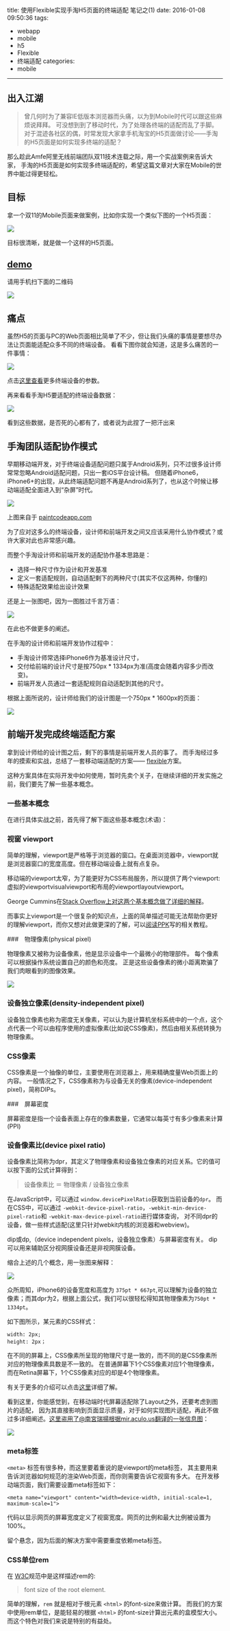title: 使用Flexible实现手淘H5页面的终端适配 笔记之(1)
date: 2016-01-08 09:50:36
tags:
 - webapp
 - mobile
 - h5
 - Flexible
 - 终端适配
categories:
  - mobile
---

## 出入江湖

> 曾几何时为了兼容IE低版本浏览器而头痛，以为到Mobile时代可以跟这些麻烦说拜拜。
> 可没想到到了移动时代，为了处理各终端的适配而乱了手脚。
> 对于混迹各社区的偶，时常发现大家拿手机淘宝的H5页面做讨论——手淘的H5页面是如何实现多终端的适配？


那么趁此Amfe阿里无线前端团队双11技术连载之际，用一个实战案例来告诉大家，
手淘的H5页面是如何实现多终端适配的，希望这篇文章对大家在Mobile的世界中能过得更轻松。

## 目标


拿一个双11的Mobile页面来做案例，比如你实现一个类似下图的一个H5页面：

![](https://camo.githubusercontent.com/5ac077a46fc12456b71725f70cab904abcffb6e7/687474703a2f2f7777772e773363706c75732e636f6d2f73697465732f64656661756c742f66696c65732f626c6f67732f323031352f313531312f72656d2d312e6a7067)


目标很清晰，就是做一个这样的H5页面。

## [demo](http://huodong.m.taobao.com/act/yibo.html)

请用手机扫下面的二维码

![](https://camo.githubusercontent.com/ed811c9fc57a03fe46ef716921a221a678bb1160/687474703a2f2f7777772e773363706c75732e636f6d2f73697465732f64656661756c742f66696c65732f626c6f67732f323031352f313531312f7969626f71722e706e67)


## 痛点

虽然H5的页面与PC的Web页面相比简单了不少，但让我们头痛的事情是要想尽办法让页面能适配众多不同的终端设备。
看看下图你就会知道，这是多么痛苦的一件事情：


![](https://camo.githubusercontent.com/9598a107e7f7029717f52192c90dcaf7008e49c1/687474703a2f2f7777772e773363706c75732e636f6d2f73697465732f64656661756c742f66696c65732f626c6f67732f323031352f313531312f72656d2d342e706e67)


点击[这里查看](https://design.google.com/devices/)更多终端设备的参数。



再来看看手淘H5要适配的终端设备数据：

![](https://camo.githubusercontent.com/ab4450a21060ca291fc6b7ddc9592c94467d6bd6/687474703a2f2f7777772e773363706c75732e636f6d2f73697465732f64656661756c742f66696c65732f626c6f67732f323031352f313531312f72656d2d372e706e67)



看到这些数据，是否死的心都有了，或者说为此捏了一把汗出来


## 手淘团队适配协作模式


早期移动端开发，对于终端设备适配问题只属于Android系列，只不过很多设计师常常忽略Android适配问题，只出一套iOS平台设计稿。
但随着iPhone6，iPhone6+的出现，从此终端适配问题不再是Android系列了，也从这个时候让移动端适配全面进入到“杂屏”时代。


![](https://camo.githubusercontent.com/0a4ba5a67f639a004a85b371d51d33a737e0f5c8/687474703a2f2f7777772e773363706c75732e636f6d2f73697465732f64656661756c742f66696c65732f626c6f67732f323031352f313531312f72656d2d31312e706e67)

上图来自于 [paintcodeapp.com](http://www.paintcodeapp.com/news/ultimate-guide-to-iphone-resolutions)



为了应对这多么的终端设备，设计师和前端开发之间又应该采用什么协作模式？或许大家对此也非常感兴趣。


而整个手淘设计师和前端开发的适配协作基本思路是：

- 选择一种尺寸作为设计和开发基准
- 定义一套适配规则，自动适配剩下的两种尺寸(其实不仅这两种，你懂的)
- 特殊适配效果给出设计效果


还是上一张图吧，因为一图胜过千言万语：

![](https://camo.githubusercontent.com/8e69ed933a0eff873d4a2b3667461d1e3ec2d790/687474703a2f2f7777772e773363706c75732e636f6d2f73697465732f64656661756c742f66696c65732f626c6f67732f323031352f313531312f72656d2d362e6a7067)



在此也不做更多的阐述。

在手淘的设计师和前端开发协作过程中：

- 手淘设计师常选择iPhone6作为基准设计尺寸，
- 交付给前端的设计尺寸是按750px * 1334px为准(高度会随着内容多少而改变)。
- 前端开发人员通过一套适配规则自动适配到其他的尺寸。
   

根据上面所说的，设计师给我们的设计图是一个750px * 1600px的页面：


![](https://camo.githubusercontent.com/9285fef8a588c2b233f99edacef5c9b3652c2a6e/687474703a2f2f7777772e773363706c75732e636f6d2f73697465732f64656661756c742f66696c65732f626c6f67732f323031352f313531312f72656d2d332e6a7067)



## 前端开发完成终端适配方案

拿到设计师给的设计图之后，剩下的事情是前端开发人员的事了。
而手淘经过多年的摸索和实战，总结了一套移动端适配的方案—— [flexible](https://github.com/amfe/lib-flexible)方案。




这种方案具体在实际开发中如何使用，暂时先卖个关子，在继续详细的开发实施之前，我们要先了解一些基本概念。

### 一些基本概念


在进行具体实战之前，首先得了解下面这些基本概念(术语)：


### 视窗 viewport

简单的理解，viewport是严格等于浏览器的窗口。在桌面浏览器中，viewport就是浏览器窗口的宽度高度。但在移动端设备上就有点复杂。


移动端的viewport太窄，为了能更好为CSS布局服务，所以提供了两个viewport:虚拟的viewportvisualviewport和布局的viewportlayoutviewport。


George Cummins在[Stack Overflow上对这两个基本概念做了详细的解释](http://stackoverflow.com/questions/6333927/difference-between-visual-viewport-and-layout-viewport)。


而事实上viewport是一个很复杂的知识点，上面的简单描述可能无法帮助你更好的理解viewport，而你又想对此做更深的了解，可以[阅读PPK](http://www.w3cplus.com/css/viewports.html)写的相关教程。

###　物理像素(physical pixel)

物理像素又被称为设备像素，他是显示设备中一个最微小的物理部件。
每个像素可以根据操作系统设置自己的颜色和亮度。
正是这些设备像素的微小距离欺骗了我们肉眼看到的图像效果。

![](https://camo.githubusercontent.com/682edd5e2720ae474d4e55b5f329c1080f879a6b/687474703a2f2f7777772e773363706c75732e636f6d2f73697465732f64656661756c742f66696c65732f626c6f67732f3230313231322f726574696e612d7765622d312e6a7067)


### 设备独立像素(density-independent pixel)

设备独立像素也称为密度无关像素，可以认为是计算机坐标系统中的一个点，这个点代表一个可以由程序使用的虚拟像素(比如说CSS像素)，然后由相关系统转换为物理像素。


### CSS像素

CSS像素是一个抽像的单位，主要使用在浏览器上，用来精确度量Web页面上的内容。
一般情况之下，CSS像素称为与设备无关的像素(device-independent pixel)，简称DIPs。


###　屏幕密度


屏幕密度是指一个设备表面上存在的像素数量，它通常以每英寸有多少像素来计算(PPI)


### 设备像素比(device pixel ratio)


设备像素比简称为dpr，其定义了物理像素和设备独立像素的对应关系。它的值可以按下面的公式计算得到：

> 设备像素比 ＝ 物理像素 / 设备独立像素


在JavaScript中，可以通过 `window.devicePixelRatio`获取到当前设备的`dpr`。
而在CSS中，可以通过 `-webkit-device-pixel-ratio`，`-webkit-min-device-pixel-ratio`和 `-webkit-max-device-pixel-ratio`进行媒体查询，
对不同dpr的设备，做一些样式适配(这里只针对webkit内核的浏览器和webview)。


dip或dp,（device independent pixels，设备独立像素）与屏幕密度有关。
dip可以用来辅助区分视网膜设备还是非视网膜设备。

缩合上述的几个概念，用一张图来解释：

![](https://camo.githubusercontent.com/a407f9dc63ca26a60ade9ed8830713c14f6132d8/687474703a2f2f7777772e773363706c75732e636f6d2f73697465732f64656661756c742f66696c65732f626c6f67732f3230313231322f726574696e612d7765622d332e6a7067)


众所周知，iPhone6的设备宽度和高度为 `375pt * 667pt`,可以理解为设备的独立像素；而其dpr为2，根据上面公式，我们可以很轻松得知其物理像素为`750pt * 1334pt`。


如下图所示，某元素的CSS样式：

```
width: 2px;
height: 2px；
```

在不同的屏幕上，CSS像素所呈现的物理尺寸是一致的，而不同的是CSS像素所对应的物理像素具数是不一致的。
在普通屏幕下1个CSS像素对应1个物理像素，而在Retina屏幕下，1个CSS像素对应的却是4个物理像素。


有关于更多的介绍可以点击[这里](http://www.w3cplus.com/css/towards-retina-web.html)详细了解。


看到这里，你能感觉到，在移动端时代屏幕适配除了Layout之外，还要考虑到图片的适配，
因为其直接影响到页面显示质量，对于如何实现图片适配，再此不做过多详细阐述。这里盗用了@南宮瑞揚根据mir.aculo.us翻译的一张信息图：

![](https://camo.githubusercontent.com/55960bfa1419eabdee47efdd2f863a9ab50b3203/687474703a2f2f7777772e773363706c75732e636f6d2f73697465732f64656661756c742f66696c65732f626c6f67732f3230313231322f726574696e612d7765622d31302e6a7067)


### meta标签

`<meta>` 标签有很多种，而这里要着重说的是viewport的meta标签，
其主要用来告诉浏览器如何规范的渲染Web页面，而你则需要告诉它视窗有多大。
在开发移动端页面，我们需要设置meta标签如下：

```
<meta name="viewport" content="width=device-width, initial-scale=1, maximum-scale=1">
```

代码以显示网页的屏幕宽度定义了视窗宽度。网页的比例和最大比例被设置为100%。

留个悬念，因为后面的解决方案中需要重度依赖meta标签。


### CSS单位rem


在 [W3C](http://www.w3.org/TR/css3-values/#rem-unit)规范中是这样描述rem的:

>font size of the root element.

简单的理解，`rem` 就是相对于根元素 `<html>` 的font-size来做计算。
而我们的方案中使用rem单位，是能轻易的根据 `<html>` 的font-size计算出元素的盒模型大小。
而这个特色对我们来说是特别的有益处。






